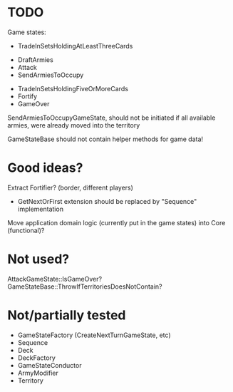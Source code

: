 TODO
====
Game states:
- TradeInSetsHoldingAtLeastThreeCards
+ DraftArmies
+ Attack
+ SendArmiesToOccupy
- TradeInSetsHoldingFiveOrMoreCards
- Fortify
- GameOver


SendArmiesToOccupyGameState, should not be initiated if all available armies, were already moved into the territory

GameStateBase should not contain helper methods for game data!

Good ideas?
===========
Extract Fortifier? (border, different players)
+ GetNextOrFirst extension should be replaced by "Sequence" implementation

Move application domain logic (currently put in the game states) into Core (functional)?



Not used?
=========
AttackGameState::IsGameOver?
GameStateBase::ThrowIfTerritoriesDoesNotContain?


Not/partially tested
====================
- GameStateFactory (CreateNextTurnGameState, etc)
- Sequence
- Deck
- DeckFactory
- GameStateConductor
- ArmyModifier
- Territory